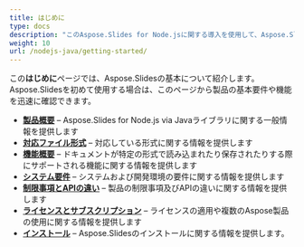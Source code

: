 ```yaml
---
title: はじめに
type: docs
description: "このAspose.Slides for Node.jsに関する導入を使用して、Aspose.Slidesがビジネスにもたらす価値を実現するためのJavaの基本を学びます。"
weight: 10
url: /nodejs-java/getting-started/
---
```


この**はじめに**ページでは、Aspose.Slidesの基本について紹介します。Aspose.Slidesを初めて使用する場合は、このページから製品の基本要件や機能を迅速に確認できます。

- [**製品概要**](/slides/nodejs-java/product-overview/) – Aspose.Slides for Node.js via Javaライブラリに関する一般情報を提供します
- [**対応ファイル形式**](/slides/nodejs-java/supported-file-formats/) – 対応している形式に関する情報を提供します
- [**機能概要**](/slides/nodejs-java/features-overview/) – ドキュメントが特定の形式で読み込まれたり保存されたりする際にサポートされる機能に関する情報を提供します
- [**システム要件**](/slides/nodejs-java/system-requirements/) – システムおよび開発環境の要件に関する情報を提供します
- [**制限事項とAPIの違い**](/slides/nodejs-java/limitations-and-api-differences/) – 製品の制限事項及びAPIの違いに関する情報を提供します
- [**ライセンスとサブスクリプション**](/slides/nodejs-java/licensing) – ライセンスの適用や複数のAspose製品の使用に関する情報を提供します
- [**インストール**](/slides/nodejs-java/installation/) – Aspose.Slidesのインストールに関する情報を提供します。